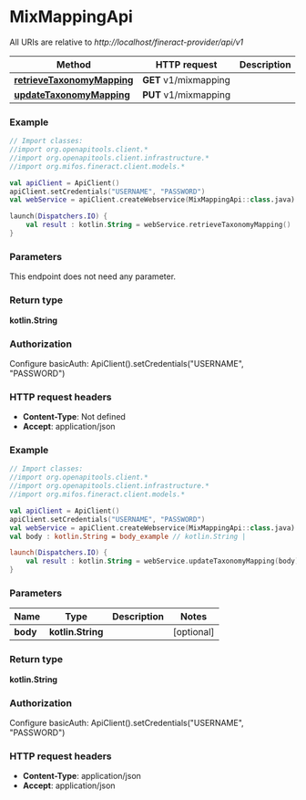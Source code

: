 # MixMappingApi

All URIs are relative to *http://localhost/fineract-provider/api/v1*

| Method | HTTP request | Description |
| ------------- | ------------- | ------------- |
| [**retrieveTaxonomyMapping**](MixMappingApi.md#retrieveTaxonomyMapping) | **GET** v1/mixmapping |  |
| [**updateTaxonomyMapping**](MixMappingApi.md#updateTaxonomyMapping) | **PUT** v1/mixmapping |  |





### Example
```kotlin
// Import classes:
//import org.openapitools.client.*
//import org.openapitools.client.infrastructure.*
//import org.mifos.fineract.client.models.*

val apiClient = ApiClient()
apiClient.setCredentials("USERNAME", "PASSWORD")
val webService = apiClient.createWebservice(MixMappingApi::class.java)

launch(Dispatchers.IO) {
    val result : kotlin.String = webService.retrieveTaxonomyMapping()
}
```

### Parameters
This endpoint does not need any parameter.

### Return type

**kotlin.String**

### Authorization


Configure basicAuth:
    ApiClient().setCredentials("USERNAME", "PASSWORD")

### HTTP request headers

 - **Content-Type**: Not defined
 - **Accept**: application/json




### Example
```kotlin
// Import classes:
//import org.openapitools.client.*
//import org.openapitools.client.infrastructure.*
//import org.mifos.fineract.client.models.*

val apiClient = ApiClient()
apiClient.setCredentials("USERNAME", "PASSWORD")
val webService = apiClient.createWebservice(MixMappingApi::class.java)
val body : kotlin.String = body_example // kotlin.String | 

launch(Dispatchers.IO) {
    val result : kotlin.String = webService.updateTaxonomyMapping(body)
}
```

### Parameters
| Name | Type | Description  | Notes |
| ------------- | ------------- | ------------- | ------------- |
| **body** | **kotlin.String**|  | [optional] |

### Return type

**kotlin.String**

### Authorization


Configure basicAuth:
    ApiClient().setCredentials("USERNAME", "PASSWORD")

### HTTP request headers

 - **Content-Type**: application/json
 - **Accept**: application/json

